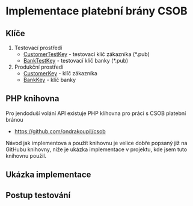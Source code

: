 # Implementace platební brány CSOB

## Klíče
1) Testovací prostředí
    - [CustomerTestKey] - testovací klíč zákazníka (*.pub)
    - [BankTestKey] - testovací klíč banky (*.pub)
2) Produkční prostředí
    - [CustomerKey] - klíč zákazníka
    - [BankKey] - klíč banky
    
## PHP knihovna
Pro jendoduší volání API existuje PHP klihovna pro práci s CSOB platební bránou
-  https://github.com/ondrakoupil/csob

Návod jak implementova a použít knihovnu je velice dobře popsaný již na GitHubu knihovny, níže je ukázka implementace v projektu, kde jsem tuto knihovnu použil.

## Ukázka implementace



## Postup testování



[CustomerTestKey]: <https://github.com/joemccann/dillinger>
[BankTestKey]: <https://github.com/joemccann/dillinger>
[CustomerKey]: <https://github.com/joemccann/dillinger>
[BankKey]: <https://github.com/joemccann/dillinger.git>



